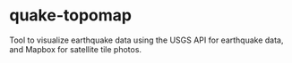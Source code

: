 # quake-topomap
Tool to visualize earthquake data using the USGS API for earthquake data, and Mapbox for satellite tile photos.
